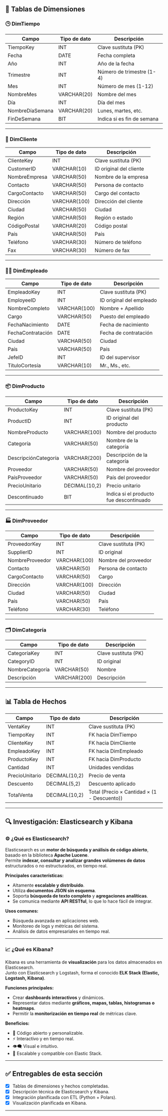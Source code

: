 ## 🧩 Tablas de Dimensiones

### 🕒 DimTiempo
| Campo | Tipo de dato | Descripción |
|--------|---------------|-------------|
| TiempoKey | INT | Clave sustituta (PK) |
| Fecha | DATE | Fecha completa |
| Año | INT | Año de la fecha |
| Trimestre | INT | Número de trimestre (1-4) |
| Mes | INT | Número de mes (1-12) |
| NombreMes | VARCHAR(20) | Nombre del mes |
| Día | INT | Día del mes |
| NombreDíaSemana | VARCHAR(20) | Lunes, martes, etc. |
| FinDeSemana | BIT | Indica si es fin de semana |

---

### 👥 DimCliente
| Campo | Tipo de dato | Descripción |
|--------|---------------|-------------|
| ClienteKey | INT | Clave sustituta (PK) |
| CustomerID | VARCHAR(10) | ID original del cliente |
| NombreEmpresa | VARCHAR(50) | Nombre de la empresa |
| Contacto | VARCHAR(50) | Persona de contacto |
| CargoContacto | VARCHAR(50) | Cargo del contacto |
| Dirección | VARCHAR(100) | Dirección del cliente |
| Ciudad | VARCHAR(50) | Ciudad |
| Región | VARCHAR(50) | Región o estado |
| CódigoPostal | VARCHAR(20) | Código postal |
| País | VARCHAR(50) | País |
| Teléfono | VARCHAR(30) | Número de teléfono |
| Fax | VARCHAR(30) | Número de fax |

---

### 🧑‍💼 DimEmpleado
| Campo | Tipo de dato | Descripción |
|--------|---------------|-------------|
| EmpleadoKey | INT | Clave sustituta (PK) |
| EmployeeID | INT | ID original del empleado |
| NombreCompleto | VARCHAR(100) | Nombre + Apellido |
| Cargo | VARCHAR(50) | Puesto del empleado |
| FechaNacimiento | DATE | Fecha de nacimiento |
| FechaContratación | DATE | Fecha de contratación |
| Ciudad | VARCHAR(50) | Ciudad |
| País | VARCHAR(50) | País |
| JefeID | INT | ID del supervisor |
| TítuloCortesía | VARCHAR(10) | Mr., Ms., etc. |

---

### 📦 DimProducto
| Campo | Tipo de dato | Descripción |
|--------|---------------|-------------|
| ProductoKey | INT | Clave sustituta (PK) |
| ProductID | INT | ID original del producto |
| NombreProducto | VARCHAR(100) | Nombre del producto |
| Categoría | VARCHAR(50) | Nombre de la categoría |
| DescripciónCategoría | VARCHAR(200) | Descripción de la categoría |
| Proveedor | VARCHAR(50) | Nombre del proveedor |
| PaísProveedor | VARCHAR(50) | País del proveedor |
| PrecioUnitario | DECIMAL(10,2) | Precio unitario |
| Descontinuado | BIT | Indica si el producto fue descontinuado |

---

### 🏭 DimProveedor
| Campo | Tipo de dato | Descripción |
|--------|---------------|-------------|
| ProveedorKey | INT | Clave sustituta (PK) |
| SupplierID | INT | ID original |
| NombreProveedor | VARCHAR(100) | Nombre del proveedor |
| Contacto | VARCHAR(50) | Persona de contacto |
| CargoContacto | VARCHAR(50) | Cargo |
| Dirección | VARCHAR(100) | Dirección |
| Ciudad | VARCHAR(50) | Ciudad |
| País | VARCHAR(50) | País |
| Teléfono | VARCHAR(30) | Teléfono |

---

### 🗂️ DimCategoría
| Campo | Tipo de dato | Descripción |
|--------|---------------|-------------|
| CategoríaKey | INT | Clave sustituta (PK) |
| CategoryID | INT | ID original |
| NombreCategoría | VARCHAR(50) | Nombre |
| Descripción | VARCHAR(200) | Descripción |

---

## 📊 Tabla de Hechos

| Campo | Tipo de dato | Descripción |
|--------|---------------|-------------|
| VentaKey | INT | Clave sustituta (PK) |
| TiempoKey | INT | FK hacia DimTiempo |
| ClienteKey | INT | FK hacia DimCliente |
| EmpleadoKey | INT | FK hacia DimEmpleado |
| ProductoKey | INT | FK hacia DimProducto |
| Cantidad | INT | Unidades vendidas |
| PrecioUnitario | DECIMAL(10,2) | Precio de venta |
| Descuento | DECIMAL(5,2) | Descuento aplicado |
| TotalVenta | DECIMAL(10,2) | Total (Precio × Cantidad × (1 - Descuento)) |

---

## 🔍 Investigación: Elasticsearch y Kibana

### ⚙️ ¿Qué es Elasticsearch?
Elasticsearch es un **motor de búsqueda y análisis de código abierto**, basado en la biblioteca **Apache Lucene**.  
Permite **indexar, consultar y analizar grandes volúmenes de datos** estructurados o no estructurados, en tiempo real.

**Principales características:**
- Altamente **escalable y distribuido**.  
- Utiliza **documentos JSON sin esquema**.  
- Soporta **búsqueda de texto completo** y **agregaciones analíticas**.  
- Se comunica mediante **API RESTful**, lo que lo hace fácil de integrar.

**Usos comunes:**
- Búsqueda avanzada en aplicaciones web.  
- Monitoreo de logs y métricas del sistema.  
- Análisis de datos empresariales en tiempo real.

---

### 📈 ¿Qué es Kibana?
Kibana es una herramienta de **visualización** para los datos almacenados en Elasticsearch.  
Junto con Elasticsearch y Logstash, forma el conocido **ELK Stack (Elastic, Logstash, Kibana)**.

**Funciones principales:**
- Crear **dashboards interactivos** y dinámicos.  
- Representar datos mediante **gráficos, mapas, tablas, histogramas o heatmaps**.  
- Permitir la **monitorización en tiempo real** de métricas clave.  

**Beneficios:**
- 🧩 Código abierto y personalizable.  
- ⚡ Interactivo y en tiempo real.  
- 👁️‍🗨️ Visual e intuitivo.  
- 🔄 Escalable y compatible con Elastic Stack.  

---

## ✅ Entregables de esta sección
- [x] Tablas de dimensiones y hechos completadas.  
- [x] Descripción técnica de Elasticsearch y Kibana.  
- [x] Integración planificada con ETL (Python + Polars).  
- [x] Visualización planificada en Kibana.  

---

